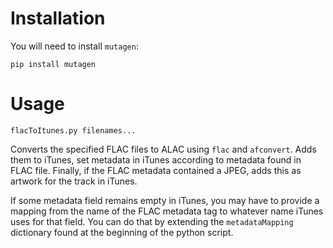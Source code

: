 # Installation

You will need to install `mutagen`:

```
pip install mutagen
```

# Usage

```
flacToItunes.py filenames...
```

Converts the specified FLAC files to ALAC using `flac` and `afconvert`.
Adds them to iTunes, set metadata in iTunes according to metadata found
in FLAC file. Finally, if the FLAC metadata contained a JPEG, adds this
as artwork for the track in iTunes.

If some metadata field remains empty in iTunes, you may have to provide
a mapping from the name of the FLAC metadata tag to whatever name iTunes
uses for that field. You can do that by extending the `metadataMapping`
dictionary found at the beginning of the python script.
